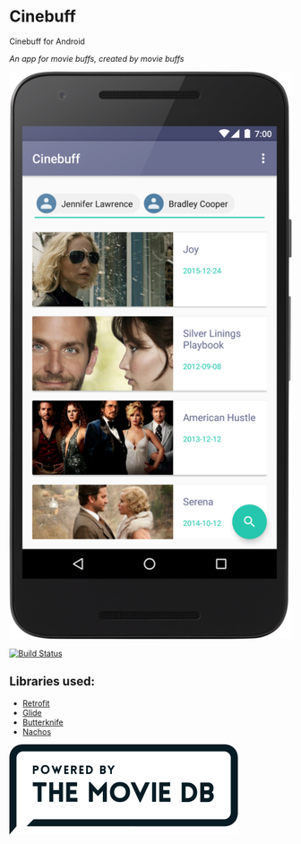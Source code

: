 # Cinebuff
Cinebuff for Android

_An app for movie buffs, created by movie buffs_

![Screenshot](/images/device-2016-11-22-133512.png?raw=true)

[![Build Status](https://travis-ci.com/ericcarboni/cinebuff.svg?token=61Ym8kNCNCjeXiMsgThk&branch=dev)](https://travis-ci.com/ericcarboni/cinebuff)

## Libraries used:
* [Retrofit](https://square.github.io/retrofit/)
* [Glide](https://github.com/bumptech/glide)
* [Butterknife](http://jakewharton.github.io/butterknife/)
* [Nachos](https://github.com/hootsuite/nachos)

![Built by TMdB](/images/tmdb_logo.png)